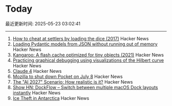 # Today

最近更新时间: 2025-05-23 03:02:41

--- 
1. [How to cheat at settlers by loading the dice (2017)](https://izbicki.me/blog/how-to-cheat-at-settlers-of-catan-by-loading-the-dice-and-prove-it-with-p-values.html) Hacker News
2. [Loading Pydantic models from JSON without running out of memory](https://pythonspeed.com/articles/pydantic-json-memory/) Hacker News
3. [Kangaroo: A flash cache optimized for tiny objects (2021)](https://engineering.fb.com/2021/10/26/core-infra/kangaroo/) Hacker News
4. [Practicing graphical debugging using visualizations of the Hilbert curve](https://akkartik.name/debugUIs.html) Hacker News
5. [Claude 4](https://www.anthropic.com/news/claude-4) Hacker News
6. [Mozilla to shut down Pocket on July 8](https://support.mozilla.org/en-US/kb/future-of-pocket) Hacker News
7. [The "AI 2027" Scenario: How realistic is it?](https://garymarcus.substack.com/p/the-ai-2027-scenario-how-realistic) Hacker News
8. [Show HN: DockFlow – Switch between multiple macOS Dock layouts instantly](https://dockflow.appitstudio.com/) Hacker News
9. [Ice Theft in Antarctica](https://nautil.us/ice-theft-in-antarctica-1210083/) Hacker News
